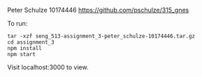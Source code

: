 Peter Schulze
10174446
https://github.com/pschulze/315_gnes

To run:

```
tar -xzf seng_513-assignment_3-peter_schulze-10174446.tar.gz
cd assignment_3
npm install
npm start
```

Visit localhost:3000 to view.
